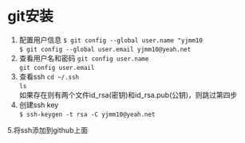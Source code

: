 # git安装
1. 配置用户信息
    `$ git config --global user.name "yjmm10`  
    `$ git config --global user.email yjmm10@yeah.net`   
2. 查看用户名和密码
        `git config user.name`     
        `git config user.email`   
3. 查看ssh
`cd ~/.ssh`   
`ls`   
如果存在则有两个文件id_rsa(密钥)和id_rsa.pub(公钥)，则跳过第四步
4. 创建ssh key   
`$ ssh-keygen -t rsa -C yjmm10@yeah.net`

5.将ssh添加到github上面
